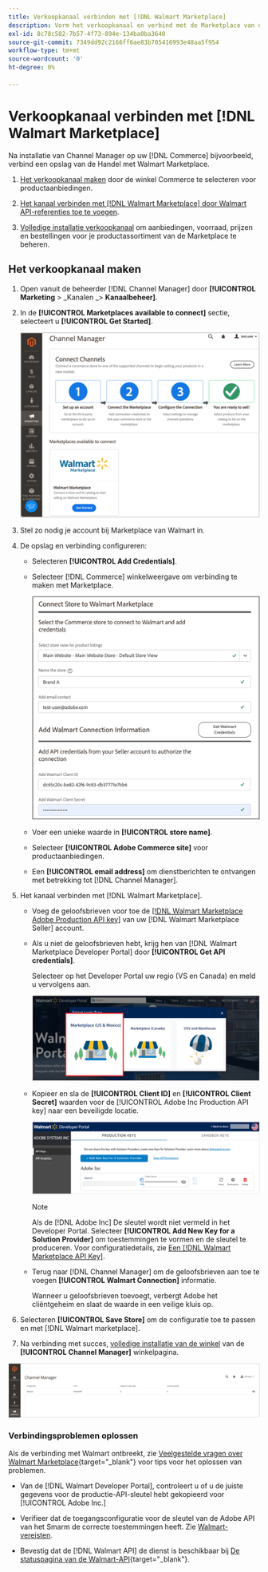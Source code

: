 ```yaml
---
title: Verkoopkanaal verbinden met [!DNL Walmart Marketplace]
description: Vorm het verkoopkanaal en verbind met de Marketplace van de Markeren van de Markeren.
exl-id: 8c78c582-7b57-4f73-894e-134ba0ba3640
source-git-commit: 7349dd92c2166ff6ae83b705416993e48aa5f954
workflow-type: tm+mt
source-wordcount: '0'
ht-degree: 0%

---
```


# Verkoopkanaal verbinden met [!DNL Walmart Marketplace]

Na installatie van Channel Manager op uw [!DNL Commerce] bijvoorbeeld, verbind een opslag van de Handel met Walmart Marketplace.

1. [Het verkoopkanaal maken](#create-the-sales-channel) door de winkel Commerce te selecteren voor productaanbiedingen.

1. [Het kanaal verbinden met [!DNL Walmart Marketplace] door Walmart API-referenties toe te voegen](#connect-the-channel-to-walmart-marketplace).

1. [Volledige installatie verkoopkanaal](#complete-store-setup) om aanbiedingen, voorraad, prijzen en bestellingen voor je productassortiment van de Marketplace te beheren.

## Het verkoopkanaal maken

1. Open vanuit de beheerder [!DNL Channel Manager] door **[!UICONTROL Marketing** > _Kanalen _> **Kanaalbeheer]**.

1. In de **[!UICONTROL Marketplaces available to connect]** sectie, selecteert u **[!UICONTROL Get Started]**.

   ![Nieuwe Walmart-winkel verbinden met [!DNL Channel Manager]](assets/channel-manager-home.png)

1. Stel zo nodig je account bij Marketplace van Walmart in.

1. De opslag en verbinding configureren:

   - Selecteren **[!UICONTROL Add Credentials]**.

   - Selecteer [!DNL Commerce] winkelweergave om verbinding te maken met Marketplace.

      ![Verbinding tussen Handel en vormen [!DNL Walmart Marketplace] van [!DNL Channel Manager]](assets/configure-commerce-to-marketplace-connection.png)

   - Voer een unieke waarde in **[!UICONTROL store name]**.

   - Selecteer **[!UICONTROL Adobe Commerce site]** voor productaanbiedingen.

   - Een **[!UICONTROL email address]** om dienstberichten te ontvangen met betrekking tot [!DNL Channel Manager].

1. Het kanaal verbinden met [!DNL Walmart Marketplace].

   - Voeg de geloofsbrieven voor toe de [[!DNL Walmart Marketplace Adobe Production API key]](walmart-prerequisites.md#generate-a-walmart-marketplace-production-api-key) van uw [!DNL Walmart Marketplace Seller] account.

   - Als u niet de geloofsbrieven hebt, krijg hen van [!DNL Walmart Marketplace Developer Portal] door **[!UICONTROL Get API credentials]**.

      Selecteer op het Developer Portal uw regio (VS en Canada) en meld u vervolgens aan.

      ![[!DNL Walmart Marketplace] accountaanmelding](assets/walmart-marketplace-login-page.png)

   - Kopieer en sla de **[!UICONTROL Client ID]** en **[!UICONTROL Client Secret]** waarden voor de [!UICONTROL Adobe Inc Production API key] naar een beveiligde locatie.

      ![[!DNL Walmart Marketplace API key] configuratiepagina](assets/walmart-api-key-management-form.png)

      >[!NOTE]
      >
      >Als de [!DNL Adobe Inc] De sleutel wordt niet vermeld in het Developer Portal. Selecteer **[!UICONTROL Add New Key for a Solution Provider]** om toestemmingen te vormen en de sleutel te produceren. Voor configuratiedetails, zie [Een [!DNL Walmart Marketplace API Key]](walmart-prerequisites.md#generate-a-walmart-marketplace-api-key).

   - Terug naar [!DNL Channel Manager] om de geloofsbrieven aan toe te voegen **[!UICONTROL Walmart Connection]** informatie.

      Wanneer u geloofsbrieven toevoegt, verbergt Adobe het cliëntgeheim en slaat de waarde in een veilige kluis op.

1. Selecteren **[!UICONTROL Save Store]** om de configuratie toe te passen en met [!DNL Walmart marketplace].

1. Na verbinding met succes, [volledige installatie van de winkel](complete-store-setup.md) van de **[!UICONTROL Channel Manager]** winkelpagina.

![Eerste winkel instellen](assets/channel-manager-setup-first-store.png)

### Verbindingsproblemen oplossen

Als de verbinding met Walmart ontbreekt, zie [Veelgestelde vragen over Walmart Marketplace](https://developer.walmart.com/faq/us/faq-auth/){target=&quot;_blank&quot;} voor tips voor het oplossen van problemen.

- Van de [!DNL Walmart Developer Portal], controleert u of u de juiste gegevens voor de productie-API-sleutel hebt gekopieerd voor [!UICONTROL Adobe Inc.]

- Verifieer dat de toegangsconfiguratie voor de sleutel van de Adobe API van het Smarm de correcte toestemmingen heeft. Zie [Walmart-vereisten](walmart-prerequisites.md##generate-a-walmart-marketplace-api-key).

- Bevestig dat de [!DNL Walmart API] de dienst is beschikbaar bij [De statuspagina van de Walmart-API](https://developer.walmart.com/us/whats-new/new-api-status-information-now-available/){target=&quot;_blank&quot;}.
